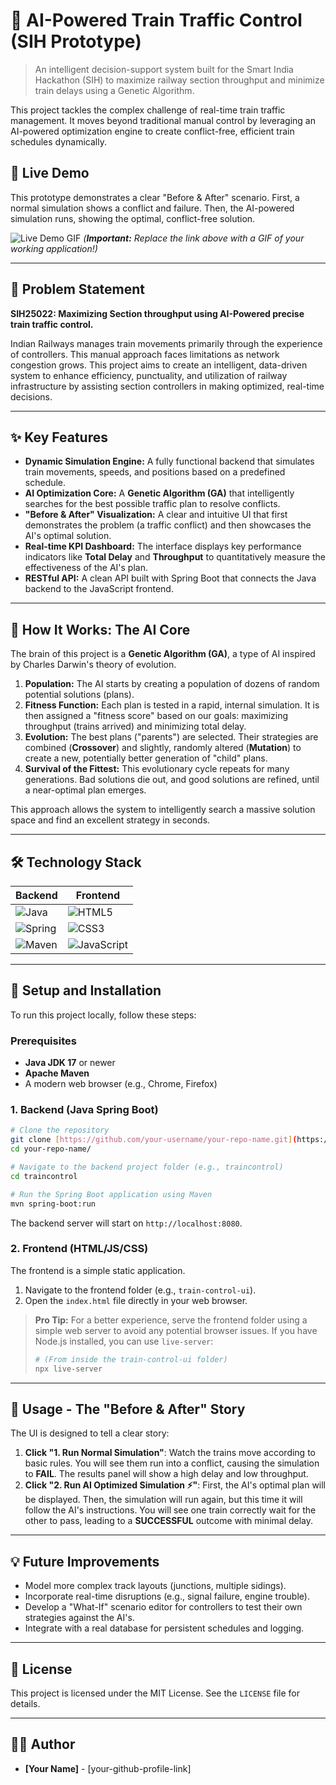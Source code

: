 # 🚂 AI-Powered Train Traffic Control (SIH Prototype)

> An intelligent decision-support system built for the Smart India Hackathon (SIH) to maximize railway section throughput and minimize train delays using a Genetic Algorithm.

This project tackles the complex challenge of real-time train traffic management. It moves beyond traditional manual control by leveraging an AI-powered optimization engine to create conflict-free, efficient train schedules dynamically.

## 🚀 Live Demo

This prototype demonstrates a clear "Before & After" scenario. First, a normal simulation shows a conflict and failure. Then, the AI-powered simulation runs, showing the optimal, conflict-free solution.

![Live Demo GIF](https-placeholder-for-your-demo.gif)
*(**Important:** Replace the link above with a GIF of your working application!)*

---

## 🎯 Problem Statement

**SIH25022: Maximizing Section throughput using AI-Powered precise train traffic control.**

Indian Railways manages train movements primarily through the experience of controllers. This manual approach faces limitations as network congestion grows. This project aims to create an intelligent, data-driven system to enhance efficiency, punctuality, and utilization of railway infrastructure by assisting section controllers in making optimized, real-time decisions.

---

## ✨ Key Features

* **Dynamic Simulation Engine:** A fully functional backend that simulates train movements, speeds, and positions based on a predefined schedule.
* **AI Optimization Core:** A **Genetic Algorithm (GA)** that intelligently searches for the best possible traffic plan to resolve conflicts.
* **"Before & After" Visualization:** A clear and intuitive UI that first demonstrates the problem (a traffic conflict) and then showcases the AI's optimal solution.
* **Real-time KPI Dashboard:** The interface displays key performance indicators like **Total Delay** and **Throughput** to quantitatively measure the effectiveness of the AI's plan.
* **RESTful API:** A clean API built with Spring Boot that connects the Java backend to the JavaScript frontend.

---

## 🧠 How It Works: The AI Core

The brain of this project is a **Genetic Algorithm (GA)**, a type of AI inspired by Charles Darwin's theory of evolution.

1.  **Population:** The AI starts by creating a population of dozens of random potential solutions (plans).
2.  **Fitness Function:** Each plan is tested in a rapid, internal simulation. It is then assigned a "fitness score" based on our goals: maximizing throughput (trains arrived) and minimizing total delay.
3.  **Evolution:** The best plans ("parents") are selected. Their strategies are combined (**Crossover**) and slightly, randomly altered (**Mutation**) to create a new, potentially better generation of "child" plans.
4.  **Survival of the Fittest:** This evolutionary cycle repeats for many generations. Bad solutions die out, and good solutions are refined, until a near-optimal plan emerges.

This approach allows the system to intelligently search a massive solution space and find an excellent strategy in seconds.

---

## 🛠️ Technology Stack

| Backend                                                                                                                                                                             | Frontend                                                                                                                                                                               |
| ----------------------------------------------------------------------------------------------------------------------------------------------------------------------------------- | -------------------------------------------------------------------------------------------------------------------------------------------------------------------------------------- |
| ![Java](https://img.shields.io/badge/Java-ED8B00?style=for-the-badge&logo=openjdk&logoColor=white)                                                                                   | ![HTML5](https://img.shields.io/badge/HTML5-E34F26?style=for-the-badge&logo=html5&logoColor=white)                                                                                       |
| ![Spring](https://img.shields.io/badge/Spring-6DB33F?style=for-the-badge&logo=spring&logoColor=white)                                                                                | ![CSS3](https://img.shields.io/badge/CSS3-1572B6?style=for-the-badge&logo=css3&logoColor=white)                                                                                         |
| ![Maven](https://img.shields.io/badge/Maven-C71A36?style=for-the-badge&logo=apache-maven&logoColor=white)                                                                             | ![JavaScript](https://img.shields.io/badge/JavaScript-F7DF1E?style=for-the-badge&logo=javascript&logoColor=black)                                                                     |

---

## 🔧 Setup and Installation

To run this project locally, follow these steps:

### Prerequisites

* **Java JDK 17** or newer
* **Apache Maven**
* A modern web browser (e.g., Chrome, Firefox)

### 1. Backend (Java Spring Boot)

```bash
# Clone the repository
git clone [https://github.com/your-username/your-repo-name.git](https://github.com/your-username/your-repo-name.git)
cd your-repo-name/

# Navigate to the backend project folder (e.g., traincontrol)
cd traincontrol 

# Run the Spring Boot application using Maven
mvn spring-boot:run
```
The backend server will start on `http://localhost:8080`.

### 2. Frontend (HTML/JS/CSS)

The frontend is a simple static application.

1.  Navigate to the frontend folder (e.g., `train-control-ui`).
2.  Open the `index.html` file directly in your web browser.

> **Pro Tip:** For a better experience, serve the frontend folder using a simple web server to avoid any potential browser issues. If you have Node.js installed, you can use `live-server`:
> ```bash
> # (From inside the train-control-ui folder)
> npx live-server
> ```

---

## 📖 Usage - The "Before & After" Story

The UI is designed to tell a clear story:

1.  **Click "1. Run Normal Simulation"**: Watch the trains move according to basic rules. You will see them run into a conflict, causing the simulation to **FAIL**. The results panel will show a high delay and low throughput.
2.  **Click "2. Run AI Optimized Simulation ⚡"**: First, the AI's optimal plan will be displayed. Then, the simulation will run again, but this time it will follow the AI's instructions. You will see one train correctly wait for the other to pass, leading to a **SUCCESSFUL** outcome with minimal delay.

---

## 💡 Future Improvements

* Model more complex track layouts (junctions, multiple sidings).
* Incorporate real-time disruptions (e.g., signal failure, engine trouble).
* Develop a "What-If" scenario editor for controllers to test their own strategies against the AI's.
* Integrate with a real database for persistent schedules and logging.

---

## 📄 License

This project is licensed under the MIT License. See the `LICENSE` file for details.

---

## 🧑‍💻 Author

* **[Your Name]** - [your-github-profile-link]